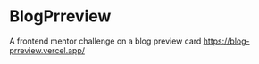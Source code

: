# BlogPrreview
A frontend mentor challenge on a blog preview card https://blog-prreview.vercel.app/
